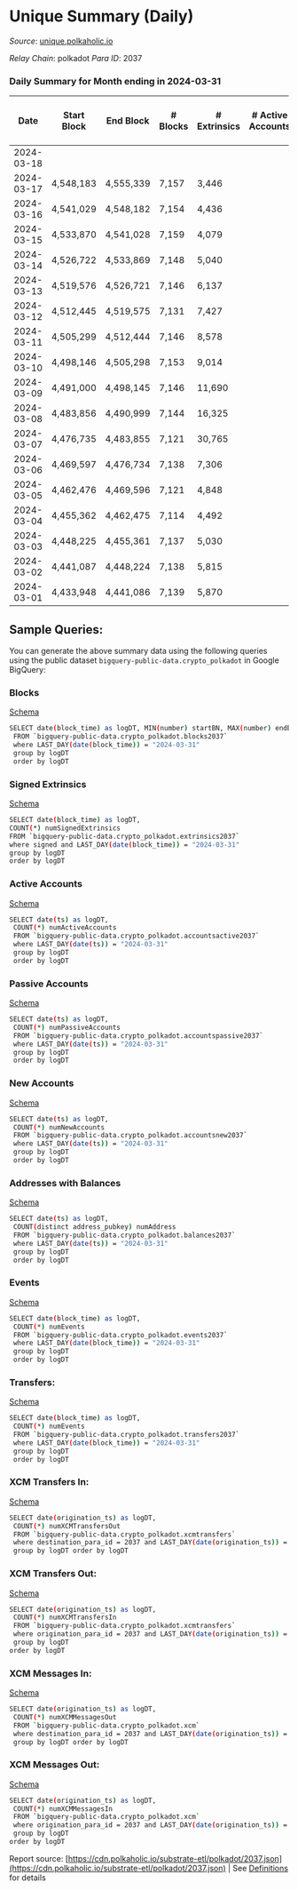 # Unique Summary (Daily)

_Source_: [unique.polkaholic.io](https://unique.polkaholic.io)

*Relay Chain*: polkadot
*Para ID*: 2037



### Daily Summary for Month ending in 2024-03-31


| Date    | Start Block | End Block | # Blocks | # Extrinsics | # Active Accounts | # Passive Accounts | # New Accounts | # Addresses | # Events  | # Transfers ($USD) | # XCM Transfers In ($USD) | # XCM Transfers Out ($USD) | # XCM In | # XCM Out | Issues |
|---------|-------------|-----------|----------|--------------|-------------------|--------------------|----------------|-------------|-----------|--------------------|---------------------------|----------------------------|----------|-----------|--------|
| 2024-03-18 |  |  |  |  |  |  |  |  |  |   |   |   |  |  |  |
| 2024-03-17 | 4,548,183 | 4,555,339 | 7,157 | 3,446 |  |  |  | 34,995 | 48,959 | 1,656  |   |   |  |  |  |
| 2024-03-16 | 4,541,029 | 4,548,182 | 7,154 | 4,436 |  |  |  | 34,990 | 57,029 | 1,655  |   |   |  |  |  |
| 2024-03-15 | 4,533,870 | 4,541,028 | 7,159 | 4,079 |  |  |  | 34,990 | 54,047 | 1,633  |   |   |  |  |  |
| 2024-03-14 | 4,526,722 | 4,533,869 | 7,148 | 5,040 |  |  |  | 34,987 | 61,892 | 1,670  |   |   |  |  |  |
| 2024-03-13 | 4,519,576 | 4,526,721 | 7,146 | 6,137 |  |  |  | 34,985 | 70,968 | 1,656  |   |   |  |  |  |
| 2024-03-12 | 4,512,445 | 4,519,575 | 7,131 | 7,427 |  |  |  | 34,972 | 81,605 | 1,644  |   |   |  |  |  |
| 2024-03-11 | 4,505,299 | 4,512,444 | 7,146 | 8,578 |  |  |  | 34,968 | 90,714 | 1,634  |   |   |  |  |  |
| 2024-03-10 | 4,498,146 | 4,505,298 | 7,153 | 9,014 |  |  |  | 34,964 | 94,367 | 1,631  |   |   |  |  |  |
| 2024-03-09 | 4,491,000 | 4,498,145 | 7,146 | 11,690 |  |  |  | 34,957 | 115,881 | 1,645  |   |   |  |  |  |
| 2024-03-08 | 4,483,856 | 4,490,999 | 7,144 | 16,325 |  |  |  | 34,958 | 152,512 | 1,608  |   |   |  |  |  |
| 2024-03-07 | 4,476,735 | 4,483,855 | 7,121 | 30,765 |  |  |  | 34,956 | 266,096 | 1,608  |   |   |  |  |  |
| 2024-03-06 | 4,469,597 | 4,476,734 | 7,138 | 7,306 |  |  |  | 34,957 | 80,516 | 1,619  |   |   |  |  |  |
| 2024-03-05 | 4,462,476 | 4,469,596 | 7,121 | 4,848 |  |  |  | 34,953 | 60,522 | 1,611  |   |   |  |  |  |
| 2024-03-04 | 4,455,362 | 4,462,475 | 7,114 | 4,492 |  |  |  | 34,948 | 57,223 | 1,607  |   |   |  |  |  |
| 2024-03-03 | 4,448,225 | 4,455,361 | 7,137 | 5,030 |  |  |  | 34,945 | 61,885 | 1,608  |   |   |  |  |  |
| 2024-03-02 | 4,441,087 | 4,448,224 | 7,138 | 5,815 |  |  |  | 34,941 | 68,354 | 1,625  |   |   |  |  |  |
| 2024-03-01 | 4,433,948 | 4,441,086 | 7,139 | 5,870 |  |  |  | 34,931 | 68,707 | 1,655  |   |   |  |  |  |

## Sample Queries:
You can generate the above summary data using the following queries using the public dataset `bigquery-public-data.crypto_polkadot` in Google BigQuery:


### Blocks 

[Schema](https://github.com/colorfulnotion/substrate-etl/blob/main/schema/blocks.json)

```bash
SELECT date(block_time) as logDT, MIN(number) startBN, MAX(number) endBN, COUNT(*) numBlocks 
 FROM `bigquery-public-data.crypto_polkadot.blocks2037`  
 where LAST_DAY(date(block_time)) = "2024-03-31" 
 group by logDT 
 order by logDT
```

### Signed Extrinsics 

[Schema](https://github.com/colorfulnotion/substrate-etl/blob/main/schema/extrinsics.json)

```bash
SELECT date(block_time) as logDT, 
COUNT(*) numSignedExtrinsics 
FROM `bigquery-public-data.crypto_polkadot.extrinsics2037`  
where signed and LAST_DAY(date(block_time)) = "2024-03-31" 
group by logDT 
order by logDT
```

### Active Accounts 

[Schema](https://github.com/colorfulnotion/substrate-etl/blob/main/schema/accountsactive.json)

```bash
SELECT date(ts) as logDT, 
 COUNT(*) numActiveAccounts 
 FROM `bigquery-public-data.crypto_polkadot.accountsactive2037` 
 where LAST_DAY(date(ts)) = "2024-03-31" 
 group by logDT 
 order by logDT
```

### Passive Accounts 

[Schema](https://github.com/colorfulnotion/substrate-etl/blob/main/schema/accountspassive.json)

```bash
SELECT date(ts) as logDT, 
 COUNT(*) numPassiveAccounts 
 FROM `bigquery-public-data.crypto_polkadot.accountspassive2037` 
 where LAST_DAY(date(ts)) = "2024-03-31" 
 group by logDT 
 order by logDT
```

### New Accounts 

[Schema](https://github.com/colorfulnotion/substrate-etl/blob/main/schema/accountsnew.json)

```bash
SELECT date(ts) as logDT, 
 COUNT(*) numNewAccounts 
 FROM `bigquery-public-data.crypto_polkadot.accountsnew2037` 
 where LAST_DAY(date(ts)) = "2024-03-31" 
 group by logDT
 order by logDT
```

### Addresses with Balances 

[Schema](https://github.com/colorfulnotion/substrate-etl/blob/main/schema/balances.json)

```bash
SELECT date(ts) as logDT,
 COUNT(distinct address_pubkey) numAddress 
 FROM `bigquery-public-data.crypto_polkadot.balances2037` 
 where LAST_DAY(date(ts)) = "2024-03-31" 
 group by logDT 
 order by logDT
```

### Events 

[Schema](https://github.com/colorfulnotion/substrate-etl/blob/main/schema/events.json)

```bash
SELECT date(block_time) as logDT, 
 COUNT(*) numEvents 
 FROM `bigquery-public-data.crypto_polkadot.events2037` 
 where LAST_DAY(date(block_time)) = "2024-03-31" 
 group by logDT 
 order by logDT
```

### Transfers:

[Schema](https://github.com/colorfulnotion/substrate-etl/blob/main/schema/transfers.json)

```bash
SELECT date(block_time) as logDT, 
 COUNT(*) numEvents 
 FROM `bigquery-public-data.crypto_polkadot.transfers2037` 
 where LAST_DAY(date(block_time)) = "2024-03-31" 
 group by logDT 
 order by logDT
```

### XCM Transfers In: 

[Schema](https://github.com/colorfulnotion/substrate-etl/blob/main/schema/xcmtransfers.json)

```bash
SELECT date(origination_ts) as logDT, 
 COUNT(*) numXCMTransfersOut 
 FROM `bigquery-public-data.crypto_polkadot.xcmtransfers` 
 where destination_para_id = 2037 and LAST_DAY(date(origination_ts)) = "2024-03-31" 
 group by logDT order by logDT
```

### XCM Transfers Out: 

[Schema](https://github.com/colorfulnotion/substrate-etl/blob/main/schema/xcmtransfers.json)

```bash
SELECT date(origination_ts) as logDT, 
 COUNT(*) numXCMTransfersIn 
 FROM `bigquery-public-data.crypto_polkadot.xcmtransfers` 
 where origination_para_id = 2037 and LAST_DAY(date(origination_ts)) = "2024-03-31" 
 group by logDT 
order by logDT
```

### XCM Messages In: 

[Schema](https://github.com/colorfulnotion/substrate-etl/blob/main/schema/xcm.json)

```bash
SELECT date(origination_ts) as logDT, 
 COUNT(*) numXCMMessagesOut 
 FROM `bigquery-public-data.crypto_polkadot.xcm` 
 where destination_para_id = 2037 and LAST_DAY(date(origination_ts)) = "2024-03-31" 
 group by logDT order by logDT
```

### XCM Messages Out: 

[Schema](https://github.com/colorfulnotion/substrate-etl/blob/main/schema/xcm.json)

```bash
SELECT date(origination_ts) as logDT, 
 COUNT(*) numXCMMessagesIn 
 FROM `bigquery-public-data.crypto_polkadot.xcm` 
 where origination_para_id = 2037 and LAST_DAY(date(origination_ts)) = "2024-03-31" 
 group by logDT 
order by logDT
```


Report source: [https://cdn.polkaholic.io/substrate-etl/polkadot/2037.json](https://cdn.polkaholic.io/substrate-etl/polkadot/2037.json) | See [Definitions](/DEFINITIONS.md) for details
